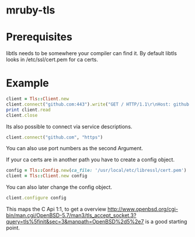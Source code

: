 ﻿# mruby-tls

Prerequisites
=============
libtls needs to be somewhere your compiler can find it.
By default libtls looks in /etc/ssl/cert.pem for ca certs.

Example
=======
```ruby
client = Tls::Client.new
client.connect("github.com:443").write("GET / HTTP/1.1\r\nHost: github.com\r\nConnection: close\r\n\r\n")
print client.read
client.close
```

Its also possible to connect via service descriptions.

```ruby
client.connect("github.com", "https")
```

You can also use port numbers as the second Argument.


If your ca certs are in another path you have to create a config object.

```ruby
config = Tls::Config.new(ca_file: '/usr/local/etc/libressl/cert.pem')
client = Tls::Client.new config
```

You can also later change the config object.

```ruby
client.configure config
```

This maps the C Api 1:1, to get a overview http://www.openbsd.org/cgi-bin/man.cgi/OpenBSD-5.7/man3/tls_accept_socket.3?query=tls%5finit&sec=3&manpath=OpenBSD%2d5%2e7 is a good starting point.
